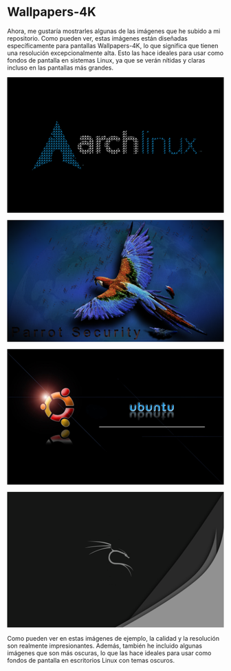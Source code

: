 # Wallpapers-4K 

Ahora, me gustaría mostrarles algunas de las imágenes que he subido a mi repositorio. Como pueden ver, estas imágenes están diseñadas específicamente para pantallas Wallpapers-4K, lo que significa que tienen una resolución excepcionalmente alta. Esto las hace ideales para usar como fondos de pantalla en sistemas Linux, ya que se verán nítidas y claras incluso en las pantallas más grandes.

![archlinux](Wallpapers-4K/1776171.png)

![parrot](Wallpapers-4K/3069128.png)

![ubuntu](Wallpapers-4K/5158232.jpg)

![kali](Wallpapers-4K/1301126.png)


Como pueden ver en estas imágenes de ejemplo, la calidad y la resolución son realmente impresionantes. Además, también he incluido algunas imágenes que son más oscuras, lo que las hace ideales para usar como fondos de pantalla en escritorios Linux con temas oscuros.
